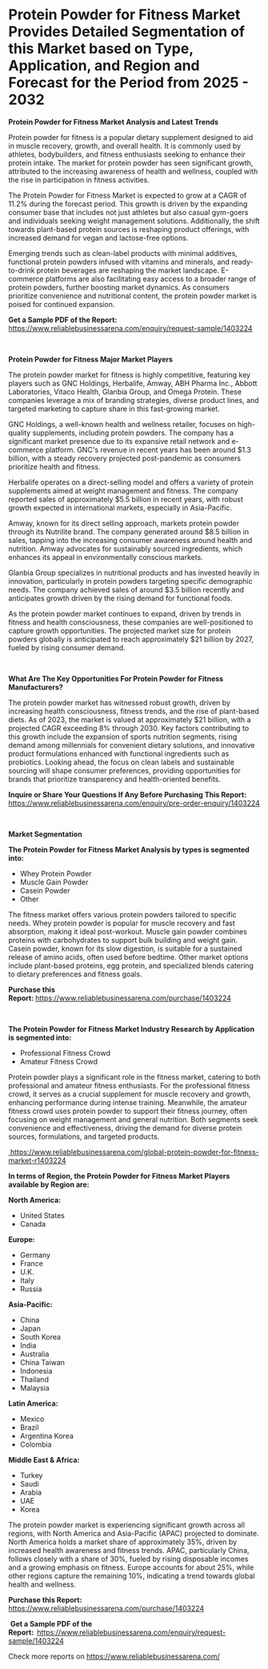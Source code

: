 <p><h1>Protein Powder for Fitness Market Provides Detailed Segmentation of this Market based on Type, Application, and Region and Forecast for the Period from 2025 - 2032</h1></p><p><strong>Protein Powder for Fitness Market Analysis and Latest Trends</strong></p>
<p><p>Protein powder for fitness is a popular dietary supplement designed to aid in muscle recovery, growth, and overall health. It is commonly used by athletes, bodybuilders, and fitness enthusiasts seeking to enhance their protein intake. The market for protein powder has seen significant growth, attributed to the increasing awareness of health and wellness, coupled with the rise in participation in fitness activities.</p><p>The Protein Powder for Fitness Market is expected to grow at a CAGR of 11.2% during the forecast period. This growth is driven by the expanding consumer base that includes not just athletes but also casual gym-goers and individuals seeking weight management solutions. Additionally, the shift towards plant-based protein sources is reshaping product offerings, with increased demand for vegan and lactose-free options.</p><p>Emerging trends such as clean-label products with minimal additives, functional protein powders infused with vitamins and minerals, and ready-to-drink protein beverages are reshaping the market landscape. E-commerce platforms are also facilitating easy access to a broader range of protein powders, further boosting market dynamics. As consumers prioritize convenience and nutritional content, the protein powder market is poised for continued expansion.</p></p>
<p><strong>Get a Sample PDF of the Report:&nbsp;</strong> <a href="https://www.reliablebusinessarena.com/enquiry/request-sample/1403224?utm_campaign=1902&utm_medium=2&utm_source=Github&utm_content=ia&utm_term=12012025&utm_id=protein-powder-for-fitness">https://www.reliablebusinessarena.com/enquiry/request-sample/1403224</a></p>
<p>&nbsp;</p>
<p><strong>Protein Powder for Fitness Major Market Players</strong></p>
<p><p>The protein powder market for fitness is highly competitive, featuring key players such as GNC Holdings, Herbalife, Amway, ABH Pharma Inc., Abbott Laboratories, Vitaco Health, Glanbia Group, and Omega Protein. These companies leverage a mix of branding strategies, diverse product lines, and targeted marketing to capture share in this fast-growing market.</p><p>GNC Holdings, a well-known health and wellness retailer, focuses on high-quality supplements, including protein powders. The company has a significant market presence due to its expansive retail network and e-commerce platform. GNC's revenue in recent years has been around $1.3 billion, with a steady recovery projected post-pandemic as consumers prioritize health and fitness.</p><p>Herbalife operates on a direct-selling model and offers a variety of protein supplements aimed at weight management and fitness. The company reported sales of approximately $5.5 billion in recent years, with robust growth expected in international markets, especially in Asia-Pacific.</p><p>Amway, known for its direct selling approach, markets protein powder through its Nutrilite brand. The company generated around $8.5 billion in sales, tapping into the increasing consumer awareness around health and nutrition. Amway advocates for sustainably sourced ingredients, which enhances its appeal in environmentally conscious markets.</p><p>Glanbia Group specializes in nutritional products and has invested heavily in innovation, particularly in protein powders targeting specific demographic needs. The company achieved sales of around $3.5 billion recently and anticipates growth driven by the rising demand for functional foods.</p><p>As the protein powder market continues to expand, driven by trends in fitness and health consciousness, these companies are well-positioned to capture growth opportunities. The projected market size for protein powders globally is anticipated to reach approximately $21 billion by 2027, fueled by rising consumer demand.</p></p>
<p>&nbsp;</p>
<p><strong>What Are The Key Opportunities For Protein Powder for Fitness Manufacturers?</strong></p>
<p><p>The protein powder market has witnessed robust growth, driven by increasing health consciousness, fitness trends, and the rise of plant-based diets. As of 2023, the market is valued at approximately $21 billion, with a projected CAGR exceeding 8% through 2030. Key factors contributing to this growth include the expansion of sports nutrition segments, rising demand among millennials for convenient dietary solutions, and innovative product formulations enhanced with functional ingredients such as probiotics. Looking ahead, the focus on clean labels and sustainable sourcing will shape consumer preferences, providing opportunities for brands that prioritize transparency and health-oriented benefits.</p></p>
<p><strong>Inquire or Share Your Questions If Any Before Purchasing This Report:</strong> <a href="https://www.reliablebusinessarena.com/enquiry/pre-order-enquiry/1403224?utm_campaign=1902&utm_medium=2&utm_source=Github&utm_content=ia&utm_term=12012025&utm_id=protein-powder-for-fitness">https://www.reliablebusinessarena.com/enquiry/pre-order-enquiry/1403224</a></p>
<p>&nbsp;</p>
<p><strong>Market Segmentation</strong></p>
<p><strong>The Protein Powder for Fitness Market Analysis by types is segmented into:</strong></p>
<p><ul><li>Whey Protein Powder</li><li>Muscle Gain Powder</li><li>Casein Powder</li><li>Other</li></ul></p>
<p><p>The fitness market offers various protein powders tailored to specific needs. Whey protein powder is popular for muscle recovery and fast absorption, making it ideal post-workout. Muscle gain powder combines proteins with carbohydrates to support bulk building and weight gain. Casein powder, known for its slow digestion, is suitable for a sustained release of amino acids, often used before bedtime. Other market options include plant-based proteins, egg protein, and specialized blends catering to dietary preferences and fitness goals.</p></p>
<p><strong>Purchase this Report:&nbsp;</strong><a href="https://www.reliablebusinessarena.com/purchase/1403224?utm_campaign=1902&utm_medium=2&utm_source=Github&utm_content=ia&utm_term=12012025&utm_id=protein-powder-for-fitness">https://www.reliablebusinessarena.com/purchase/1403224</a></p>
<p>&nbsp;</p>
<p><strong>The Protein Powder for Fitness Market Industry Research by Application is segmented into:</strong></p>
<p><ul><li>Professional Fitness Crowd</li><li>Amateur Fitness Crowd</li></ul></p>
<p><p>Protein powder plays a significant role in the fitness market, catering to both professional and amateur fitness enthusiasts. For the professional fitness crowd, it serves as a crucial supplement for muscle recovery and growth, enhancing performance during intense training. Meanwhile, the amateur fitness crowd uses protein powder to support their fitness journey, often focusing on weight management and general nutrition. Both segments seek convenience and effectiveness, driving the demand for diverse protein sources, formulations, and targeted products.</p></p>
<p><a href="https://www.reliablebusinessarena.com/global-protein-powder-for-fitness-market-r1403224?utm_campaign=1902&utm_medium=2&utm_source=Github&utm_content=ia&utm_term=12012025&utm_id=protein-powder-for-fitness">&nbsp;https://www.reliablebusinessarena.com/global-protein-powder-for-fitness-market-r1403224</a></p>
<p><strong>In terms of Region, the Protein Powder for Fitness Market Players available by Region are:</strong></p>
<p>
    <p> <strong> North America: </strong>
        <ul>
            <li>United States</li>
            <li>Canada</li>
        </ul>
        </p> 
    <p> <strong> Europe: </strong>
        <ul>
            <li>Germany</li>
            <li>France</li>
            <li>U.K.</li>
            <li>Italy</li>
            <li>Russia</li>
        </ul>
        </p> 
    <p> <strong> Asia-Pacific: </strong>
        <ul>
            <li>China</li>
            <li>Japan</li>
            <li>South Korea</li>
            <li>India</li>
            <li>Australia</li>
            <li>China Taiwan</li>
            <li>Indonesia</li>
            <li>Thailand</li>
            <li>Malaysia</li>
        </ul>
        </p> 
    <p> <strong> Latin America: </strong>
        <ul>
            <li>Mexico</li>
            <li>Brazil</li>
            <li>Argentina Korea</li>
            <li>Colombia</li>
        </ul>
        </p> 
    <p> <strong> Middle East & Africa: </strong>
        <ul>
            <li>Turkey</li>
            <li>Saudi</li>
            <li>Arabia</li>
            <li>UAE</li>
            <li>Korea</li>
        </ul>
    </p>
    </p>
<p><p>The protein powder market is experiencing significant growth across all regions, with North America and Asia-Pacific (APAC) projected to dominate. North America holds a market share of approximately 35%, driven by increased health awareness and fitness trends. APAC, particularly China, follows closely with a share of 30%, fueled by rising disposable incomes and a growing emphasis on fitness. Europe accounts for about 25%, while other regions capture the remaining 10%, indicating a trend towards global health and wellness.</p></p>
<p><strong>Purchase this Report: </strong><a href="https://www.reliablebusinessarena.com/purchase/1403224?utm_campaign=1902&utm_medium=2&utm_source=Github&utm_content=ia&utm_term=12012025&utm_id=protein-powder-for-fitness">https://www.reliablebusinessarena.com/purchase/1403224</a></p>
<p>&nbsp;<strong>Get a Sample PDF of the Report:&nbsp;&nbsp;</strong><a href="https://www.reliablebusinessarena.com/enquiry/request-sample/1403224?utm_campaign=1902&utm_medium=2&utm_source=Github&utm_content=ia&utm_term=12012025&utm_id=protein-powder-for-fitness">https://www.reliablebusinessarena.com/enquiry/request-sample/1403224</a></p>
<p><strong></strong></p>
<p>Check more reports on <a href="https://www.reliablebusinessarena.com/?utm_campaign=1902&utm_medium=2&utm_source=Github&utm_content=ia&utm_term=12012025&utm_id=protein-powder-for-fitness">https://www.reliablebusinessarena.com/</a></p>